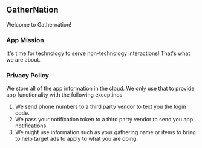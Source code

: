 ## GatherNation

Welcome to Gathernation!

### App Mission

It's time for technology to serve non-technology interactions! That's what we are about. 

### Privacy Policy

We store all of the app information in the cloud. We only use that to provide app functionality with the following exceptinos
1. We send phone numbers to a third party vendor to text you the login code.
2. We pass your notification token to a third party vendor to send you app notifications.
3. We might use information such as your gathering name or items to bring to help target ads to apply to what you are doing.  
